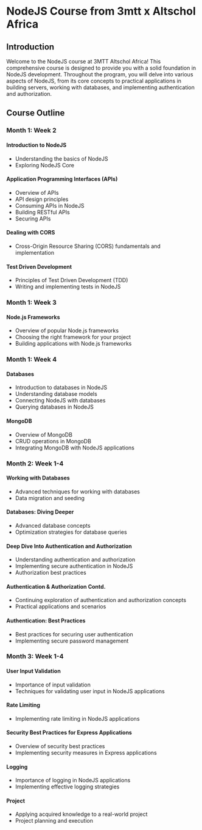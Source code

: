 
# NodeJS Course from 3mtt x Altschol Africa

## Introduction
Welcome to the NodeJS course at 3MTT Altschol Africa! This comprehensive course is designed to provide you with a solid foundation in NodeJS development. Throughout the program, you will delve into various aspects of NodeJS, from its core concepts to practical applications in building servers, working with databases, and implementing authentication and authorization.

## Course Outline

### **Month 1: Week 2**
#### Introduction to NodeJS
- Understanding the basics of NodeJS
- Exploring NodeJS Core

#### Application Programming Interfaces (APIs)
- Overview of APIs
- API design principles
- Consuming APIs in NodeJS
- Building RESTful APIs
- Securing APIs

#### Dealing with CORS
- Cross-Origin Resource Sharing (CORS) fundamentals and implementation

#### Test Driven Development
- Principles of Test Driven Development (TDD)
- Writing and implementing tests in NodeJS

### **Month 1: Week 3**
#### Node.js Frameworks
- Overview of popular Node.js frameworks
- Choosing the right framework for your project
- Building applications with Node.js frameworks

### **Month 1: Week 4**
#### Databases
- Introduction to databases in NodeJS
- Understanding database models
- Connecting NodeJS with databases
- Querying databases in NodeJS

#### MongoDB
- Overview of MongoDB
- CRUD operations in MongoDB
- Integrating MongoDB with NodeJS applications

### **Month 2: Week 1-4**
#### Working with Databases
- Advanced techniques for working with databases
- Data migration and seeding

#### Databases: Diving Deeper
- Advanced database concepts
- Optimization strategies for database queries

#### Deep Dive Into Authentication and Authorization
- Understanding authentication and authorization
- Implementing secure authentication in NodeJS
- Authorization best practices

#### Authentication & Authorization Contd.
- Continuing exploration of authentication and authorization concepts
- Practical applications and scenarios

#### Authentication: Best Practices
- Best practices for securing user authentication
- Implementing secure password management

### **Month 3: Week 1-4**
#### User Input Validation
- Importance of input validation
- Techniques for validating user input in NodeJS applications

#### Rate Limiting
- Implementing rate limiting in NodeJS applications

#### Security Best Practices for Express Applications
- Overview of security best practices
- Implementing security measures in Express applications

#### Logging
- Importance of logging in NodeJS applications
- Implementing effective logging strategies

#### Project
- Applying acquired knowledge to a real-world project
- Project planning and execution

